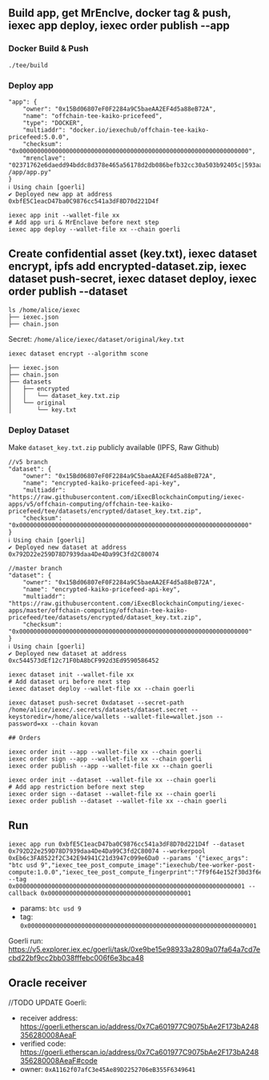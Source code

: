 

## Build app, get MrEnclve, docker tag & push, iexec app deploy, iexec order publish --app

### Docker Build & Push

`./tee/build`

### Deploy app

```
"app": {
    "owner": "0x15Bd06807eF0F2284a9C5baeAA2EF4d5a88eB72A",
    "name": "offchain-tee-kaiko-pricefeed",
    "type": "DOCKER",
    "multiaddr": "docker.io/iexechub/offchain-tee-kaiko-pricefeed:5.0.0",
    "checksum": "0x0000000000000000000000000000000000000000000000000000000000000000",
    "mrenclave": "02371762e6daedd94bddc8d378e465a56178d2db086befb32cc30a503b92405c|593aa8de86756c99b599117dd3e79ac7|2a421b3b7a6f771c3a602f49ce05b6a75793312b8e2c61c673fe7085a16cf138|python /app/app.py"
}
ℹ Using chain [goerli]
✔ Deployed new app at address 0xbfE5C1eacD47ba0C9876cc541a3dF8D70d221D4f

iexec app init --wallet-file xx
# Add app uri & MrEnclave before next step
iexec app deploy --wallet-file xx --chain goerli
```

## Create confidential asset (key.txt), iexec dataset encrypt, ipfs add encrypted-dataset.zip, iexec dataset push-secret, iexec dataset deploy, iexec order publish --dataset

```
ls /home/alice/iexec
├── iexec.json
├── chain.json
```

Secret: ```/home/alice/iexec/dataset/original/key.txt```

```iexec dataset encrypt --algorithm scone```
```
├── iexec.json
├── chain.json
├── datasets
│   ├── encrypted
│   │   └── dataset_key.txt.zip
│   └── original
│       └── key.txt
```

### Deploy Dataset

Make ```dataset_key.txt.zip``` publicly available (IPFS, Raw Github)

```
//v5 branch
"dataset": {
    "owner": "0x15Bd06807eF0F2284a9C5baeAA2EF4d5a88eB72A",
    "name": "encrypted-kaiko-pricefeed-api-key",
    "multiaddr": "https://raw.githubusercontent.com/iExecBlockchainComputing/iexec-apps/v5/offchain-computing/offchain-tee-kaiko-pricefeed/tee/datasets/encrypted/dataset_key.txt.zip",
    "checksum": "0x0000000000000000000000000000000000000000000000000000000000000000"
}
ℹ Using chain [goerli]
✔ Deployed new dataset at address 0x792D22e259D78D7939daa4De4Da99C3fd2C80074

//master branch
"dataset": {
    "owner": "0x15Bd06807eF0F2284a9C5baeAA2EF4d5a88eB72A",
    "name": "encrypted-kaiko-pricefeed-api-key",
    "multiaddr": "https://raw.githubusercontent.com/iExecBlockchainComputing/iexec-apps/master/offchain-computing/offchain-tee-kaiko-pricefeed/tee/datasets/encrypted/dataset_key.txt.zip",
    "checksum": "0x0000000000000000000000000000000000000000000000000000000000000000"
}
ℹ Using chain [goerli]
✔ Deployed new dataset at address 0xc544573dEf12c71F0bA8bCF992d3Ed9590586452
```


```
iexec dataset init --wallet-file xx
# Add dataset uri before next step
iexec dataset deploy --wallet-file xx --chain goerli

iexec dataset push-secret 0xdataset --secret-path /home/alice/iexec/.secrets/datasets/dataset.secret --keystoredir=/home/alice/wallets --wallet-file=wallet.json --password=xx --chain kovan
```

```
## Orders

iexec order init --app --wallet-file xx --chain goerli
iexec order sign --app --wallet-file xx --chain goerli
iexec order publish --app --wallet-file xx --chain goerli

iexec order init --dataset --wallet-file xx --chain goerli
# Add app restriction before next step
iexec order sign --dataset --wallet-file xx --chain goerli
iexec order publish --dataset --wallet-file xx --chain goerli
```

## Run

```
iexec app run 0xbfE5C1eacD47ba0C9876cc541a3dF8D70d221D4f --dataset 0x792D22e259D78D7939daa4De4Da99C3fd2C80074 --workerpool 0xEb6c3FA8522f2C342E94941C21d3947c099e6Da0 --params '{"iexec_args": "btc usd 9","iexec_tee_post_compute_image":"iexechub/tee-worker-post-compute:1.0.0","iexec_tee_post_compute_fingerprint":"7f9f64e152f30d3f6e450d18fd64d6cd5d323d2af3fd153a3697a155a0d8f113|aa413ae09b0483bf8bbaf83cf4cc6957|13076027fc67accba753a3ed2edf03227dfd013b450d68833a5589ec44132100"}' --tag 0x0000000000000000000000000000000000000000000000000000000000000001 --callback 0x0000000000000000000000000000000000000001
```


* params: ```btc usd 9```
* tag: ```0x0000000000000000000000000000000000000000000000000000000000000001```

Goerli run: https://v5.explorer.iex.ec/goerli/task/0xe9be15e98933a2809a07fa64a7cd7ecbd22bf9cc2bb038fffebc006f6e3bca48

## Oracle receiver

//TODO UPDATE
Goerli:
* receiver address: https://goerli.etherscan.io/address/0x7Ca601977C9075bAe2F173bA248356280008AeaF
* verified code: https://goerli.etherscan.io/address/0x7Ca601977C9075bAe2F173bA248356280008AeaF#code
* owner: `0xA1162f07afC3e45Ae89D2252706eB355F6349641`

